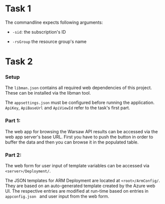 # Task 1

The commandline expects following arguments:

- `-sid`:  the subscription's ID 

- `-rsGroup` the resource group's name



# Task 2

### Setup 

The `libman.json` contains all required web dependencies of this project. These can be installed via the libman tool.

The `appsettings.json` must be configured before running the application. `ApiKey`, `ApiBaseUrl` and `ApiViewId` refer to the task's first part.



### Part 1:

The web app for browsing the Warsaw API results can be accessed via the web app server's base URL. First you have to push the button in order to buffer the data and then you can browse it in the populated table.



### Part 2:

The web form for user input of template variables can be accessed via `<server>/Deployment/`.

The JSON templates for ARM Deployment are located at `<root>/ArmConfig/`. They are based on an auto-generated template created by the Azure web UI. The respective entries are modified at run-time based on entries in `appconfig.json ` and user input from the web form.